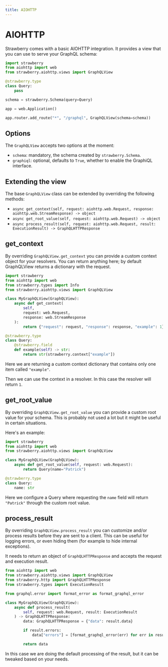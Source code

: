 ```yaml
---
title: AIOHTTP
---
```


# AIOHTTP

Strawberry comes with a basic AIOHTTP integration. It provides a view that you can
use to serve your GraphQL schema:

```python
import strawberry
from aiohttp import web
from strawberry.aiohttp.views import GraphQLView

@strawberry.type
class Query:
    pass

schema = strawberry.Schema(query=Query)

app = web.Application()

app.router.add_route("*", "/graphql", GraphQLView(schema=schema))
```

## Options

The `GraphQLView` accepts two options at the moment:

- `schema`: mandatory, the schema created by `strawberry.Schema`.
- `graphiql`: optional, defaults to `True`, whether to enable the GraphiQL interface.

## Extending the view

The base `GraphQLView` class can be extended by overriding the following methods:

- `async get_context(self, request: aiohttp.web.Request, response: aiohttp.web.StreamResponse) -> object`
- `async get_root_value(self, request: aiohttp.web.Request) -> object`
- `async process_result(self, request: aiohttp.web.Request, result: ExecutionResult) -> GraphQLHTTPResponse`

## get_context

By overriding `GraphQLView.get_context` you can provide a custom context object for
your resolvers. You can return anything here; by default GraphQLView returns a
dictionary with the request.

```python
import strawberry
from aiohttp import web
from strawberry.types import Info
from strawberry.aiohttp.views import GraphQLView

class MyGraphQLView(GraphQLView):
    async def get_context(
        self,
        request: web.Request,
        response: web.StreamResponse
    ):
        return {"request": request, "response": response, "example": 1}

@strawberry.type
class Query:
    @strawberry.field
    def example(self) -> str:
        return str(strawberry.context["example"])
```

Here we are returning a custom context dictionary that contains only one item
called `"example"`.

Then we can use the context in a resolver. In this case the resolver will return `1`.

## get_root_value

By overriding `GraphQLView.get_root_value` you can provide a custom root value for your
schema. This is probably not used a lot but it might be useful in certain situations.

Here's an example:

```python
import strawberry
from aiohttp import web
from strawberry.aiohttp.views import GraphQLView

class MyGraphQLView(GraphQLView):
    async def get_root_value(self, request: web.Request):
        return Query(name="Patrick")

@strawberry.type
class Query:
    name: str
```

Here we configure a Query where requesting the `name` field will return `"Patrick"`
through the custom root value.

## process_result

By overriding `GraphQLView.process_result` you can customize and/or process results
before they are sent to a client. This can be useful for logging errors, or even hiding
them (for example to hide internal exceptions).

It needs to return an object of `GraphQLHTTPResponse` and accepts the request and
execution result.

```python
from aiohttp import web
from strawberry.aiohttp.views import GraphQLView
from strawberry.http import GraphQLHTTPResponse
from strawberry.types import ExecutionResult

from graphql.error import format_error as format_graphql_error

class MyGraphQLView(GraphQLView):
    async def process_result(
        self, request: web.Request, result: ExecutionResult
    ) -> GraphQLHTTPResponse:
        data: GraphQLHTTPResponse = {"data": result.data}

        if result.errors:
            data["errors"] = [format_graphql_error(err) for err in result.errors]

        return data
```

In this case we are doing the default processing of the result, but it can be
tweaked based on your needs.
